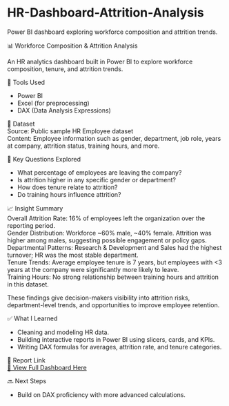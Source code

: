 # HR-Dashboard-Attrition-Analysis
Power BI dashboard exploring workforce composition and attrition trends.

📊 Workforce Composition & Attrition Analysis  

An HR analytics dashboard built in Power BI to explore workforce composition, tenure, and attrition trends.  

🧰 Tools Used  
- Power BI  
- Excel (for preprocessing)  
- DAX (Data Analysis Expressions)  


📁 Dataset  
Source: Public sample HR Employee dataset  
Content: Employee information such as gender, department, job role, years at company, attrition status, training hours, and more.  


🧠 Key Questions Explored  
- What percentage of employees are leaving the company?  
- Is attrition higher in any specific gender or department?  
- How does tenure relate to attrition?  
- Do training hours influence attrition?  

📈 Insight Summary  
Overall Attrition Rate: 16% of employees left the organization over the reporting period.  
Gender Distribution: Workforce ~60% male, ~40% female. Attrition was higher among males, suggesting possible engagement or policy gaps.  
Departmental Patterns: Research & Development and Sales had the highest turnover; HR was the most stable department.  
Tenure Trends: Average employee tenure is 7 years, but employees with <3 years at the company were significantly more likely to leave.  
Training Hours: No strong relationship between training hours and attrition in this dataset.  

These findings give decision-makers visibility into attrition risks, department-level trends, and opportunities to improve employee retention.  



✅ What I Learned  
- Cleaning and modeling HR data.  
- Building interactive reports in Power BI using slicers, cards, and KPIs.  
- Writing DAX formulas for averages, attrition rate, and tenure categories.  

📎 Report Link  
[🔗 View Full Dashboard Here](#)  

 🔜 Next Steps  
- Build on DAX proficiency with more advanced calculations.  

